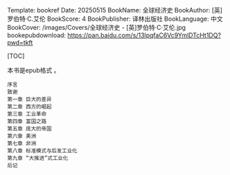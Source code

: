 Template: bookref
Date: 20250515
BookName: 全球经济史
BookAuthor: [英]罗伯特·C.艾伦
BookScore: 4
BookPublisher: 译林出版社
BookLanguage: 中文
BookCover: /images/Covers/全球经济史 - [英]罗伯特·C·艾伦.jpg
bookepubdownload: https://pan.baidu.com/s/13lpqfaC6Vc9YmlDTcHt1DQ?pwd=tkft



[TOC]

本书是epub格式 。


```
序言
致谢
第一章 巨大的差异
第二章 西方的崛起
第三章 工业革命
第四章 富国之路
第五章 庞大的帝国
第六章 美洲
第七章 非洲
第八章 标准模式与后发工业化
第九章 “大推进”式工业化
后记
```